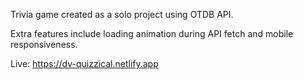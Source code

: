 Trivia game created as a solo project using OTDB API. 

Extra features include loading animation during API fetch and mobile responsiveness.

Live: https://dv-quizzical.netlify.app
